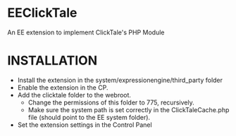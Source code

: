 EEClickTale
===========

An EE extension to implement ClickTale's PHP Module

INSTALLATION
================================================
- Install the extension in the system/expressionengine/third_party folder
- Enable the extension in the CP.
- Add the clicktale folder to the webroot.
	* Change the permissions of this folder to 775, recursively.
	* Make sure the system path is set correctly in the ClickTaleCache.php file (should point to the EE system folder).
- Set the extension settings in the Control Panel